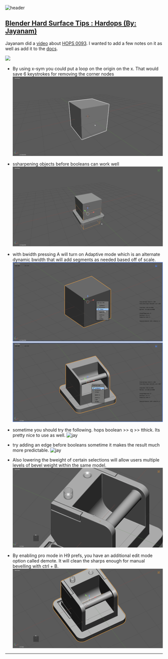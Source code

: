 ![header](img/banner.gif)

## [Blender Hard Surface Tips : Hardops (By: Jayanam)](http://www.youtube.com/watch?v=ltuD1wg9MoE)

Jayanam did a [video](http://www.youtube.com/watch?v=ltuD1wg9MoE) about [HOPS 0093](https://gumroad.com/l/hardops/). I wanted to add a few notes on it as well as add it to the [docs](https://hardops-manual.readthedocs.io/en/latest/).

[![](http://img.youtube.com/vi/ltuD1wg9MoE/0.jpg)](http://www.youtube.com/watch?v=ltuD1wg9MoE "")

- By using x-sym you could put a loop on the origin on the x. That would save 6 keystrokes for removing the corner nodes
![jay](img/jayanam/1.gif)

- ssharpening objects before booleans can work well
![jay](img/jayanam/2.gif)

- with bwidth pressing A will turn on Adaptive mode which is an alternate dynamic bwidth that will add segments as needed based off of scale.
![jay](img/jayanam/4.gif)
![jay](img/jayanam/3.gif)

- sometime you should try the following. hops boolean >> q >> tthick. Its pretty nice to use as well.
![jay](img/jayanam/5.gif)

- try adding an edge before booleans sometime it makes the result much more predictable.
![jay](img/jayanam/6.gif)

- Also lowering the bweight of certain selections will allow users multiple levels of bevel weight within the same model.
![jay](img/jayanam/7.gif)

- By enabling pro mode in H9 prefs, you have an additional edit mode option called demote. It will clean the sharps enough for manual bevelling with ctrl + B.
![jay](img/jayanam/8.gif)

___
